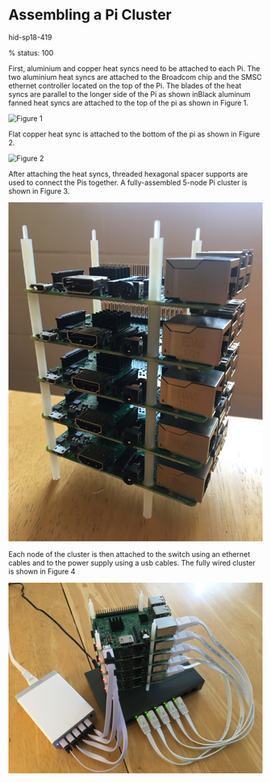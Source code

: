 # Assembling a Pi Cluster

hid-sp18-419

% status: 100
 
First, aluminium
and copper heat syncs need to be attached to each Pi. The two
aluminium heat syncs are attached to the Broadcom chip and the SMSC
ethernet controller located on the top of the Pi. The blades of the
heat syncs are parallel to the longer side of the Pi as shown inBlack aluminum fanned heat syncs are attached to the top of the pi as shown in Figure 1.

![Figure 1](images/heat-sync-top.jpg)

Flat copper heat sync is attached to the bottom of the pi as shown in Figure 2.

![Figure 2](images/heat-sync-bottom.jpg)

After attaching the heat syncs, threaded hexagonal spacer supports are
used to connect the Pis together. A fully-assembled 5-node Pi cluster
is shown in Figure 3.

![Figure 3](images/pi-cluster-no-wires.jpg)

Each node of the cluster is then attached to the switch using an
ethernet cables and to the power supply using a usb cables. The fully
wired cluster is shown in Figure 4

![Figure 4](images/complete-pi-cluster.jpg)
